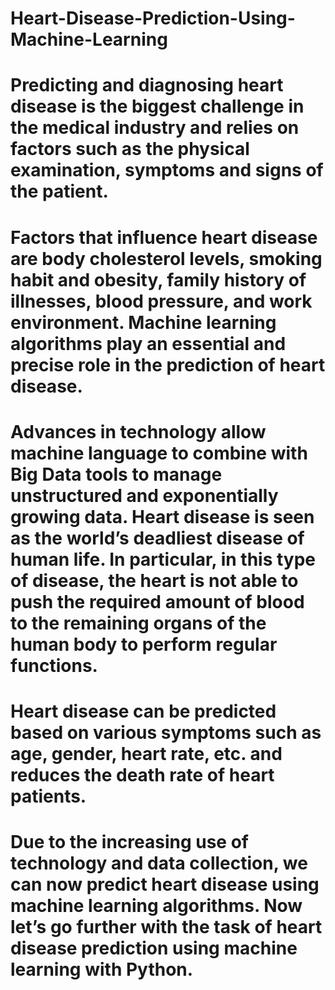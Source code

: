 # Heart-Disease-Prediction-Using-Machine-Learning

# Predicting and diagnosing heart disease is the biggest challenge in the medical industry and relies on factors such as the physical examination, symptoms and signs of the patient.
# Factors that influence heart disease are body cholesterol levels, smoking habit and obesity, family history of illnesses, blood pressure, and work environment. Machine learning algorithms play an essential and precise role in the prediction of heart disease.
# Advances in technology allow machine language to combine with Big Data tools to manage unstructured and exponentially growing data. Heart disease is seen as the world’s deadliest disease of human life. In particular, in this type of disease, the heart is not able to push the required amount of blood to the remaining organs of the human body to perform regular functions.
# Heart disease can be predicted based on various symptoms such as age, gender, heart rate, etc. and reduces the death rate of heart patients.
# Due to the increasing use of technology and data collection, we can now predict heart disease using machine learning algorithms. Now let’s go further with the task of heart disease prediction using machine learning with Python.
